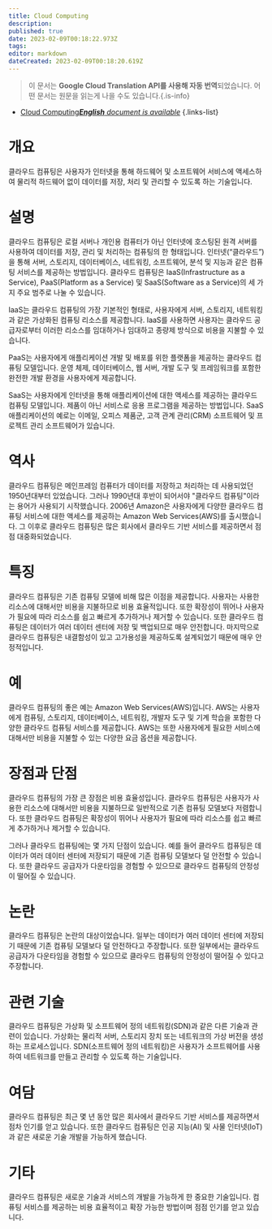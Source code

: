 ```yaml
---
title: Cloud Computing
description: 
published: true
date: 2023-02-09T00:18:22.973Z
tags: 
editor: markdown
dateCreated: 2023-02-09T00:18:20.619Z
---
```


> 이 문서는 **Google Cloud Translation API를 사용해 자동 번역**되었습니다.
어떤 문서는 원문을 읽는게 나을 수도 있습니다.{.is-info}



- [Cloud Computing***English** document is available*](/en/Knowledge-base/Dictionary/cloud-computing)
{.links-list}


# 개요
클라우드 컴퓨팅은 사용자가 인터넷을 통해 하드웨어 및 소프트웨어 서비스에 액세스하여 물리적 하드웨어 없이 데이터를 저장, 처리 및 관리할 수 있도록 하는 기술입니다.

# 설명
클라우드 컴퓨팅은 로컬 서버나 개인용 컴퓨터가 아닌 인터넷에 호스팅된 원격 서버를 사용하여 데이터를 저장, 관리 및 처리하는 컴퓨팅의 한 형태입니다. 인터넷(“클라우드”)을 통해 서버, 스토리지, 데이터베이스, 네트워킹, 소프트웨어, 분석 및 지능과 같은 컴퓨팅 서비스를 제공하는 방법입니다. 클라우드 컴퓨팅은 IaaS(Infrastructure as a Service), PaaS(Platform as a Service) 및 SaaS(Software as a Service)의 세 가지 주요 범주로 나눌 수 있습니다.

IaaS는 클라우드 컴퓨팅의 가장 기본적인 형태로, 사용자에게 서버, 스토리지, 네트워킹과 같은 가상화된 컴퓨팅 리소스를 제공합니다. IaaS를 사용하면 사용자는 클라우드 공급자로부터 이러한 리소스를 임대하거나 임대하고 종량제 방식으로 비용을 지불할 수 있습니다.

PaaS는 사용자에게 애플리케이션 개발 및 배포를 위한 플랫폼을 제공하는 클라우드 컴퓨팅 모델입니다. 운영 체제, 데이터베이스, 웹 서버, 개발 도구 및 프레임워크를 포함한 완전한 개발 환경을 사용자에게 제공합니다.

SaaS는 사용자에게 인터넷을 통해 애플리케이션에 대한 액세스를 제공하는 클라우드 컴퓨팅 모델입니다. 제품이 아닌 서비스로 응용 프로그램을 제공하는 방법입니다. SaaS 애플리케이션의 예로는 이메일, 오피스 제품군, 고객 관계 관리(CRM) 소프트웨어 및 프로젝트 관리 소프트웨어가 있습니다.

# 역사
클라우드 컴퓨팅은 메인프레임 컴퓨터가 데이터를 저장하고 처리하는 데 사용되었던 1950년대부터 있었습니다. 그러나 1990년대 후반이 되어서야 "클라우드 컴퓨팅"이라는 용어가 사용되기 시작했습니다. 2006년 Amazon은 사용자에게 다양한 클라우드 컴퓨팅 서비스에 대한 액세스를 제공하는 Amazon Web Services(AWS)를 출시했습니다. 그 이후로 클라우드 컴퓨팅은 많은 회사에서 클라우드 기반 서비스를 제공하면서 점점 대중화되었습니다.

# 특징
클라우드 컴퓨팅은 기존 컴퓨팅 모델에 비해 많은 이점을 제공합니다. 사용자는 사용한 리소스에 대해서만 비용을 지불하므로 비용 효율적입니다. 또한 확장성이 뛰어나 사용자가 필요에 따라 리소스를 쉽고 빠르게 추가하거나 제거할 수 있습니다. 또한 클라우드 컴퓨팅은 데이터가 여러 데이터 센터에 저장 및 백업되므로 매우 안전합니다. 마지막으로 클라우드 컴퓨팅은 내결함성이 있고 고가용성을 제공하도록 설계되었기 때문에 매우 안정적입니다.

# 예
클라우드 컴퓨팅의 좋은 예는 Amazon Web Services(AWS)입니다. AWS는 사용자에게 컴퓨팅, 스토리지, 데이터베이스, 네트워킹, 개발자 도구 및 기계 학습을 포함한 다양한 클라우드 컴퓨팅 서비스를 제공합니다. AWS는 또한 사용자에게 필요한 서비스에 대해서만 비용을 지불할 수 있는 다양한 요금 옵션을 제공합니다.

# 장점과 단점
클라우드 컴퓨팅의 가장 큰 장점은 비용 효율성입니다. 클라우드 컴퓨팅은 사용자가 사용한 리소스에 대해서만 비용을 지불하므로 일반적으로 기존 컴퓨팅 모델보다 저렴합니다. 또한 클라우드 컴퓨팅은 확장성이 뛰어나 사용자가 필요에 따라 리소스를 쉽고 빠르게 추가하거나 제거할 수 있습니다.

그러나 클라우드 컴퓨팅에는 몇 가지 단점이 있습니다. 예를 들어 클라우드 컴퓨팅은 데이터가 여러 데이터 센터에 저장되기 때문에 기존 컴퓨팅 모델보다 덜 안전할 수 있습니다. 또한 클라우드 공급자가 다운타임을 경험할 수 있으므로 클라우드 컴퓨팅의 안정성이 떨어질 수 있습니다.

# 논란
클라우드 컴퓨팅은 논란의 대상이었습니다. 일부는 데이터가 여러 데이터 센터에 저장되기 때문에 기존 컴퓨팅 모델보다 덜 안전하다고 주장합니다. 또한 일부에서는 클라우드 공급자가 다운타임을 경험할 수 있으므로 클라우드 컴퓨팅의 안정성이 떨어질 수 있다고 주장합니다.

# 관련 기술
클라우드 컴퓨팅은 가상화 및 소프트웨어 정의 네트워킹(SDN)과 같은 다른 기술과 관련이 있습니다. 가상화는 물리적 서버, 스토리지 장치 또는 네트워크의 가상 버전을 생성하는 프로세스입니다. SDN(소프트웨어 정의 네트워킹)은 사용자가 소프트웨어를 사용하여 네트워크를 만들고 관리할 수 있도록 하는 기술입니다.

# 여담
클라우드 컴퓨팅은 최근 몇 년 동안 많은 회사에서 클라우드 기반 서비스를 제공하면서 점차 인기를 얻고 있습니다. 또한 클라우드 컴퓨팅은 인공 지능(AI) 및 사물 인터넷(IoT)과 같은 새로운 기술 개발을 가능하게 했습니다.

# 기타
클라우드 컴퓨팅은 새로운 기술과 서비스의 개발을 가능하게 한 중요한 기술입니다. 컴퓨팅 서비스를 제공하는 비용 효율적이고 확장 가능한 방법이며 점점 인기를 얻고 있습니다.